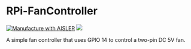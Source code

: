 # RPi-FanController

[![Manufacture with AISLER](https://img.shields.io/badge/Manufacture-with%20AISLER-%23ffa011)](https://aisler.net/p/RPDWSYAT)
![](https://img.shields.io/badge/AISLER%205%E2%82%AC%20Coupon-alexander__m__23-%233498db)

A simple fan controller that uses GPIO 14 to control a two-pin DC 5V fan.